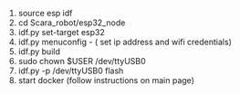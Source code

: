 1. source esp idf
2. cd Scara_robot/esp32_node
3. idf.py set-target esp32
4. idf.py menuconfig - ( set ip address and wifi credentials)
5. idf.py build
6. sudo chown $USER /dev/ttyUSB0
7. idf.py -p /dev/ttyUSB0 flash
8. start docker (follow instructions on main page)

